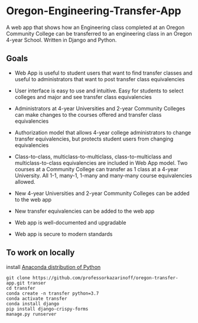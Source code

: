 # Oregon-Engineering-Transfer-App

A web app that shows how an Engineering class completed at an Oregon Community College can be transferred to an engineering class in an Oregon 4-year School.  Written in Django and Python.

## Goals

 * Web App is useful to student users that want to find transfer classes and useful to administrators that want to post transfer class equivalencies

 * User interface is easy to use and intuitive. Easy for students to select colleges and major and see transfer class equivalencies

 * Administrators at 4-year Universities and 2-year Community Colleges can make changes to the courses offered and transfer class equivalencies

 * Authorization model that allows 4-year college administrators to change transfer equivalencies, but protects student users from changing equivalencies

 * Class-to-class, multiclass-to-multiclass, class-to-multiclass and multiclass-to-class equivalencies are included in Web App model. Two courses at a Community College can transfer as 1 class at a 4-year University. All 1-1, many-1, 1-many and many-many course equivalencies allowed.

 * New 4-year Universities and 2-year Community Colleges can be added to the web app

 * New transfer equivalencies can be added to the web app

 * Web app is well-documented and upgradable

 * Web app is secure to modern standards
 
 ## To work on locally
 
 install [Anaconda distribution of Python](https://anaconda.com/downloads)
 
 ```
 git clone https://github.com/professorkazarinoff/oregon-transfer-app.git transer
 cd transfer
 conda create -n transfer python=3.7
 conda activate transfer
 conda install django
 pip install django-crispy-forms
 manage.py runserver
 ```
 
 
